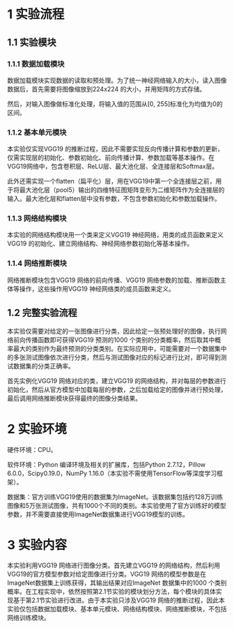 # 1 实验流程

## 1.1 实验模块

### 1.1.1 数据加载模块

  数据加载模块实现数据的读取和预处理。为了统一神经网络输入的大小，读入图像数据后，首先需要将图像缩放到224x224 的大小，并用矩阵的方式存储。

  然后，对输入图像做标准化处理，将输入值的范围从[0, 255]标准化为均值为0的区间。

 

### 1.1.2 基本单元模块

  本实验仅实现VGG19 的推断过程，因此不需要实现反向传播计算和参数的更新，仅需实现层的初始化、参数初始化、前向传播计算、参数加载等基本操作。在VGG19网络中，包含卷积层、ReLU层、最大池化层、全连接层和Softmax层。

  此外还需实现一个flatten（扁平化）层，用在VGG19中第一个全连接层之前，用于将最大池化层（pool5）输出的四维特征图矩阵变形为二维矩阵作为全连接层的输入。最大池化层和flatten层中没有参数，不包含参数初始化和参数加载操作。

 

### 1.1.3 网络结构模块

 本实验的网络结构模块用一个类来定义VGG19 神经网络，用类的成员函数来定义VGG19 的初始化、建立网络结构、神经网络参数初始化等基本操作。

 

### 1.1.4 网络推断模块

  网络推断模块包含VGG19 网络的前向传播、VGG19 网络参数的加载、推断函数主体等操作，这些操作用VGG19 神经网络类的成员函数来定义。

 

## 1.2 完整实验流程

  本实验仅需要对给定的一张图像进行分类，因此给定一张预处理好的图像，执行网络前向传播函数即可获得VGG19 预测的1000 个类别的分类概率，然后取其中概率最大的类别作为最终预测的分类类别。在实际应用中，可能需要对一个数据集中的多张测试图像依次进行分类，然后与测试图像对应的标记进行比对，即可得到测试数据集的分类正确率。

  首先实例化VGG19 网络对应的类，建立VGG19 的网络结构，并对每层的参数进行初始化，然后从官方模型中加载每层的参数，之后加载给定的图像并进行预处理，最后调用网络推断模块获得最终的图像分类结果。

# 2 实验环境

硬件环境：CPU。

  软件环境：Python 编译环境及相关的扩展库，包括Python 2.7.12，Pillow 6.0.0，Scipy0.19.0，NumPy 1.16.0（本实验不需使用TensorFlow等深度学习框架）。

  数据集：官方训练VGG19使用的数据集为ImageNet。该数据集包括约128万训练图像和5万张测试图像，共有1000个不同的类别。本实验使用了官方训练好的模型参数，并不需要直接使用ImageNet数据集进行VGG19模型的训练。

# 3 实验内容

  本实验利用VGG19 网络进行图像分类。首先建立VGG19 的网络结构，然后利用VGG19的官方模型参数对给定图像进行分类。VGG19 网络的模型参数是在ImageNet数据集上训练获得，其输出结果对应ImageNet 数据集中的1000 个类别概率。在工程实现中，依然按照第2.1节实验的模块划分方法，每个模块的具体实现基于第2.1节实验进行改进。由于本实验只涉及VGG19 网络的推断过程，因此本实验仅包括数据加载模块、基本单元模块、网络结构模块、网络推断模块，不包括网络训练模块。